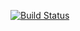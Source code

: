 [![Build Status](https://travis-ci.org/s15585LW/TAU---73---repozytorium.svg?branch=master)](https://travis-ci.org/s15585LW/TAU---73---repozytorium)
